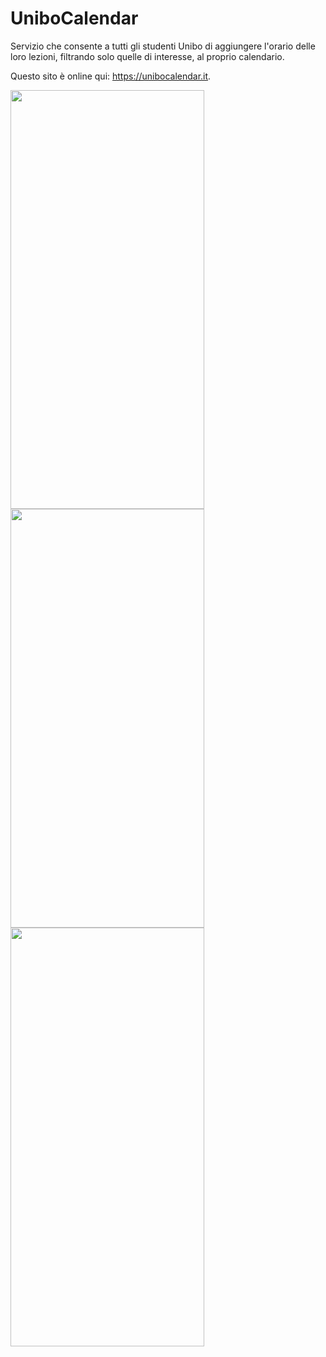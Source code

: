 # UniboCalendar
Servizio che consente a tutti gli studenti Unibo di aggiungere l'orario delle loro lezioni, filtrando solo quelle di interesse, al proprio calendario.

Questo sito è 
online qui: https://unibocalendar.it.

<img src="https://user-images.githubusercontent.com/21265557/139593467-ac0207c9-6bd0-4864-bc36-bc323ba8d566.png" alt="" width="310" height="670"> <img src="https://user-images.githubusercontent.com/21265557/139593466-30efeffa-f1ae-4158-9c6a-ef6983bd6a9a.png" alt="" width="310" height="670"> <img src="https://user-images.githubusercontent.com/21265557/139593460-fe7e25d5-4e32-44fc-a99e-5133cbadd4fd.png" alt="" width="310" height="670">

